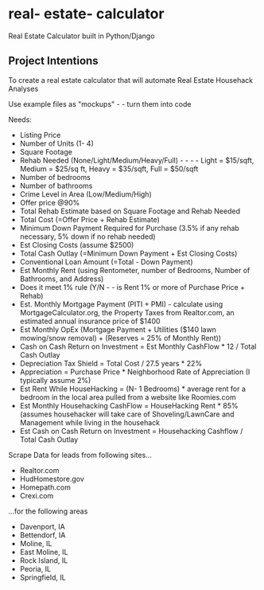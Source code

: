 # real- estate- calculator
Real Estate Calculator built in Python/Django

## Project Intentions
To create a real estate calculator that will automate Real Estate Househack Analyses

Use example files as "mockups" - -  turn them into code

Needs:
- Listing Price
- Number of Units (1- 4)
- Square Footage
- Rehab Needed (None/Light/Medium/Heavy/Full) - - - -  Light = $15/sqft, Medium = $25/sq ft, Heavy = $35/sqft, Full = $50/sqft 
- Number of bedrooms
- Number of bathrooms
- Crime Level in Area (Low/Medium/High)
- Offer price @90%
- Total Rehab Estimate based on Square Footage and Rehab Needed
- Total Cost (=Offer Price + Rehab Estimate)
- Minimum Down Payment Required for Purchase (3.5% if any rehab necessary, 5% down if no rehab needed)
- Est Closing Costs (assume $2500)
- Total Cash Outlay (=Minimum Down Payment + Est Closing Costs)
- Conventional Loan Amount (=Total -  Down Payment)
- Est Monthly Rent (using Rentometer, number of Bedrooms, Number of Bathrooms, and Address)
- Does it meet 1% rule (Y/N - -  is Rent 1% or more of Purchase Price + Rehab)
- Est. Monthly Mortgage Payment (PITI + PMI) -  calculate using MortgageCalculator.org, the Property Taxes from Realtor.com, an estimated annual insurance price of $1400
- Est Monthly OpEx (Mortgage Payment + Utilities ($140 lawn mowing/snow removal) + (Reserves = 25% of Monthly Rent))
- Cash on Cash Return on Investment = Est Monthly CashFlow * 12 / Total Cash Outlay
- Depreciation Tax Shield = Total Cost / 27.5 years * 22%
- Appreciation = Purchase Price * Neighborhood Rate of Appreciation (I typically assume 2%)
- Est Rent While HouseHacking = (N- 1 Bedrooms) * average rent for a bedroom in the local area pulled from a website like Roomies.com
- Est Monthly Househacking CashFlow = HouseHacking Rent * 85% (assumes househacker will take care of Shoveling/LawnCare and Management while living in the househack
- Est Cash on Cash Return on Investment = Househacking Cashflow / Total Cash Outlay


Scrape Data for leads from following sites...
- Realtor.com
- HudHomestore.gov
- Homepath.com
- Crexi.com

...for the following areas
- Davenport, IA
- Bettendorf, IA
- Moline, IL
- East Moline, IL
- Rock Island, IL
- Peoria, IL
- Springfield, IL
